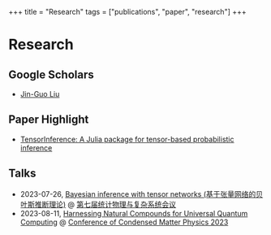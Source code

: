 +++
title = "Research"
tags = ["publications", "paper", "research"]
+++


# Research
## Google Scholars
* [Jin-Guo Liu](https://scholar.google.com/citations?user=4edw228AAAAJ)

## Paper Highlight
* [TensorInference: A Julia package for tensor-based probabilistic inference](https://joss.theoj.org/papers/a6792845b2522b07898cd35e246ec4d2)

## Talks
* 2023-07-26, [Bayesian inference with tensor networks (基于张量网络的贝叶斯推断理论)](/assets/slides/Probabilistic-inference.pdf) @ [第七届统计物理与复杂系统会议](https://conferences.koushare.com/spcsc2023)
* 2023-08-11, [Harnessing Natural Compounds for Universal Quantum Computing](/assets/slides/CCMP2023.pdf) @ [Conference of Condensed Matter Physics 2023](http://ccmp2023.cpsjournals.cn/)
